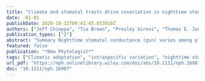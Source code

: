 ```yaml
---
title: "Climate and stomatal traits drive covariation in nighttime stomatal conductance and daytime gas exchange rates in a widespread C4 grass"
date: -01-01
publishDate: 2020-10-12T09:41:45.853910Z
authors: ["Jeff Chieppa", "Tia Brown", "Presley Giresi", "Thomas E. Juenger", "Víctor Resco de Dios", "David T. Tissue", "Michael J. Aspinwall"]
publication_types: ["2"]
abstract: "Summary Nighttime stomatal conductance (gsn) varies among plant functional types and species, but factors shaping the evolution of gsn remain unclear. Examinations of intraspecific variation in gsn as a function of climate and co-varying leaf traits may provide new insight into the evolution of gsn and its adaptive significance. We grew 11 genotypes of Panicum virgatum (switchgrass) representing differing home-climates in a common garden experiment and measured night- and daytime leaf gas exchange, as well as stomatal density (SD) and size during early-, mid-, and late-summer. We used piecewise structural equation modelling to determine direct and indirect relationships between home-climate, gas exchange, and stomatal traits. We found no direct relationship between home-climate and gsn. However, genotypes from hotter climates possessed higher SD, which resulted in higher gsn. Across genotypes, higher gsn was associated with higher daytime stomatal conductance and net photosynthesis. Our results indicate that higher gsn may arise in genotypes from hotter climates via increased SD. High SD may provide benefits to genotypes from hotter climates through enhanced daytime transpirational cooling or by permitting maximal gas exchange when conditions are suitable. These results highlight the role of climate and trait coordination in shaping genetic differentiation in gsn."
featured: false
publication: "*New Phytologist*"
tags: ["Climatic adaptation", "intraspecific variation", "nighttime stomatal conductance", "Panicum virgatum", "photosynthesis", "stomatal density"]
url_pdf: "https://nph.onlinelibrary.wiley.com/doi/abs/10.1111/nph.16987"
doi: "10.1111/nph.16987"
---
```


